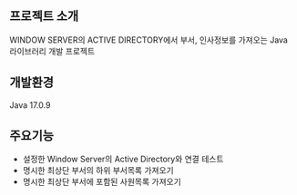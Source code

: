 ## 프로젝트 소개
WINDOW SERVER의 ACTIVE DIRECTORY에서 부서, 인사정보를 가져오는 Java 라이브러리 개발 프로젝트 

## 개발환경
Java 17.0.9

## 주요기능
- 설정한 Window Server의 Active Directory와 연결 테스트
- 명시한 최상단 부서의 하위 부서목록 가져오기
- 명시한 최상단 부서에 포함된 사원목록 가져오기 


